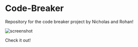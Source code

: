 # Code-Breaker
Repository for the code breaker project by Nicholas and Rohan!

![screenshot](../master/output.png)

Check it out!

